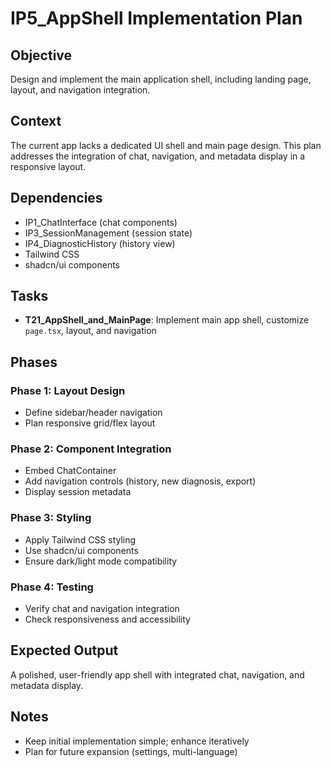 # IP5_AppShell Implementation Plan

## Objective
Design and implement the main application shell, including landing page, layout, and navigation integration.

## Context
The current app lacks a dedicated UI shell and main page design. This plan addresses the integration of chat, navigation, and metadata display in a responsive layout.

## Dependencies
- IP1_ChatInterface (chat components)
- IP3_SessionManagement (session state)
- IP4_DiagnosticHistory (history view)
- Tailwind CSS
- shadcn/ui components

## Tasks
- **T21_AppShell_and_MainPage**: Implement main app shell, customize `page.tsx`, layout, and navigation

## Phases
### Phase 1: Layout Design
- Define sidebar/header navigation
- Plan responsive grid/flex layout

### Phase 2: Component Integration
- Embed ChatContainer
- Add navigation controls (history, new diagnosis, export)
- Display session metadata

### Phase 3: Styling
- Apply Tailwind CSS styling
- Use shadcn/ui components
- Ensure dark/light mode compatibility

### Phase 4: Testing
- Verify chat and navigation integration
- Check responsiveness and accessibility

## Expected Output
A polished, user-friendly app shell with integrated chat, navigation, and metadata display.

## Notes
- Keep initial implementation simple; enhance iteratively
- Plan for future expansion (settings, multi-language)
